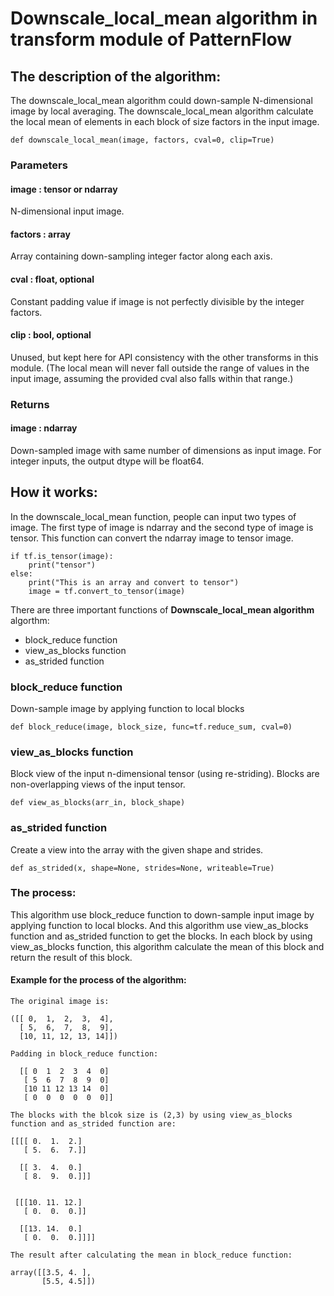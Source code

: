 # **Downscale_local_mean algorithm** in transform module of PatternFlow 

## **The description of the algorithm:**

The downscale_local_mean algorithm could down-sample N-dimensional image by local averaging.  The downscale_local_mean algorithm calculate the local mean of elements in each block of size factors in the input image.


```
def downscale_local_mean(image, factors, cval=0, clip=True)
```

### **Parameters**
#### image : tensor or ndarray
N-dimensional input image.
#### factors : array
Array containing down-sampling integer factor along each axis.
#### cval : float, optional
Constant padding value if image is not perfectly divisible by the integer factors.
#### clip : bool, optional
Unused, but kept here for API consistency with the other transforms in this module. (The local mean will never fall outside the range of values in the input image, assuming the provided cval also falls within that range.)

### **Returns**
#### image : ndarray
Down-sampled image with same number of dimensions as input image. For integer inputs, the output dtype will be float64. 


## **How it works:**
In the downscale_local_mean function, people can input two types of image. The first type of image is ndarray and the second type of image is tensor. This function can convert the ndarray image to tensor image.
```
if tf.is_tensor(image):
    print("tensor")
else:
    print("This is an array and convert to tensor")
    image = tf.convert_to_tensor(image)
```

There are three important functions of **Downscale_local_mean algorithm** algorthm:

* block_reduce function
* view_as_blocks function
* as_strided function

### **block_reduce function**
Down-sample image by applying function to local blocks
```
def block_reduce(image, block_size, func=tf.reduce_sum, cval=0)
```

### **view_as_blocks function**
Block view of the input n-dimensional tensor (using re-striding). 
Blocks are non-overlapping views of the input tensor. 

```
def view_as_blocks(arr_in, block_shape)
```

### **as_strided function**
Create a view into the array with the given shape and strides. 

```
def as_strided(x, shape=None, strides=None, writeable=True)
```


### **The process:**
This algorithm use block_reduce function to down-sample input image by applying function to local blocks. And this algorithm use view_as_blocks function and as_strided function to get the blocks. In each block by using view_as_blocks function, this algorithm calculate the mean of this block and return the result of this block.

#### Example for the process of the algorithm:
```
The original image is:

([[ 0,  1,  2,  3,  4],
  [ 5,  6,  7,  8,  9],
  [10, 11, 12, 13, 14]])

Padding in block_reduce function:

  [[ 0  1  2  3  4  0]
   [ 5  6  7  8  9  0]
   [10 11 12 13 14  0]
   [ 0  0  0  0  0  0]]

The blocks with the blcok size is (2,3) by using view_as_blocks function and as_strided function are:

[[[[ 0.  1.  2.]
   [ 5.  6.  7.]]

  [[ 3.  4.  0.]
   [ 8.  9.  0.]]]


 [[[10. 11. 12.]
   [ 0.  0.  0.]]

  [[13. 14.  0.]
   [ 0.  0.  0.]]]]

The result after calculating the mean in block_reduce function:

array([[3.5, 4. ],
       [5.5, 4.5]])

```




